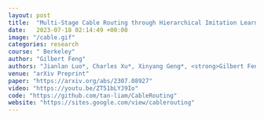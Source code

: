 ```yaml
---
layout: post
title:  "Multi-Stage Cable Routing through Hierarchical Imitation Learning"
date:   2023-07-18 02:14:49 +00:00
image: "/cable.gif"
categories: research
course: " Berkeley"
author: "Gilbert Feng"
authors: "Jianlan Luo*, Charles Xu*, Xinyang Geng*, <strong>Gilbert Feng</strong>, Kuan Fang, Liam Tan, Stefan Schaal, Sergey Levine"
venue: "arXiv Preprint"
paper: "https://arxiv.org/abs/2307.08927"
video: "https://youtu.be/ZT51bLYJ9Io"
code: "https://github.com/tan-liam/CableRouting"
website: "https://sites.google.com/view/cablerouting"
---
```


